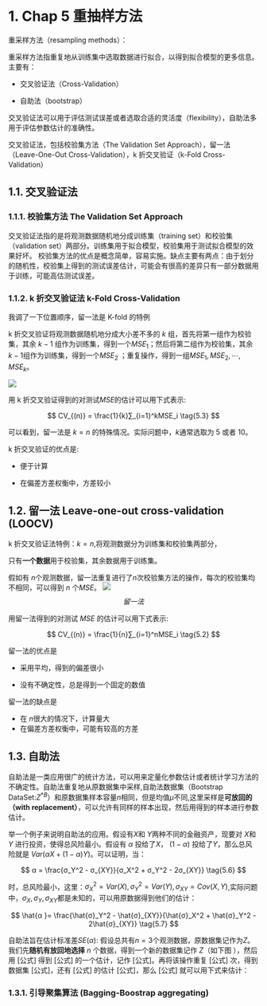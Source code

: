 # 1. Chap 5 重抽样方法

重采样方法（resampling methods）：

重采样方法指重复地从训练集中选取数据进行拟合，以得到拟合模型的更多信息。主要有：

- 交叉验证法（Cross-Validation）

- 自助法（bootstrap）

交叉验证法可以用于评估测试误差或者选取合适的灵活度（flexibility），自助法多用于评估参数估计的准确性。

交叉验证法，包括校验集方法（The Validation Set Approach），留一法（Leave-One-Out Cross-Validation），k 折交叉验证（k-Fold Cross-Validation）

## 1.1. 交叉验证法

### 1.1.1. 校验集方法 The Validation Set Approach

交叉验证法指的是将观测数据随机地分成训练集（training set）和校验集（validation set）两部分。训练集用于拟合模型，校验集用于测试拟合模型的效果好坏。 校验集方法的优点是概念简单，容易实施。缺点主要有两点：由于划分的随机性，校验集上得到的测试误差估计，可能会有很高的差异只有一部分数据用于训练，可能高估测试误差。

### 1.1.2. k 折交叉验证法 k-Fold Cross-Validation

我调了一下位置顺序，留一法是 K-fold 的特例

k 折交叉验证将观测数据随机地分成大小差不多的 $k$ 组，首先将第一组作为校验集，其余 $k-1$ 组作为训练集，得到一个$MSE_1$；然后将第二组作为校验集，其余 $k-1$组作为训练集，得到一个$MSE_2$ ；重复操作，得到一组$MSE_1,MSE_2,⋯,MSE_k$。

<img src= https://pic3.zhimg.com/80/v2-b4cd20adb8d216dc3ce138cfde48d8be_1440w.jpg>

用 k 折交叉验证得到的对测试$MSE$的估计可以用下式表示:

$$
CV_{(n)} = \frac{1}{k}∑_{i=1}^kMSE_i
\tag{5.3}
$$

可以看到，留一法是 $k=n$ 的特殊情况。实际问题中，$k$通常选取为 5 或者 10。

k 折交叉验证的优点是:

- 便于计算

- 在偏差方差权衡中，方差较小

## 1.2. 留一法 Leave-one-out cross-validation (LOOCV)

k 折交叉验证法特例：$k=n$,将观测数据分为训练集和校验集两部分，

只有**一个数据**用于校验集，其余数据用于训练集。

假如有 $n$个观测数据，留一法重复进行了$n$次校验集方法的操作，每次的校验集均不相同，可以得到 $n$ 个$MSE$。
<img src=https://pic2.zhimg.com/80/v2-ed36f443aafbff838b69045d623d8ecd_1440w.jpg>
$$留一法$$

用留一法得到的对测试 $MSE$ 的估计可以用下式表示:

$$
CV_{(n)} = \frac{1}{n}∑_{i=1}^nMSE_i
\tag{5.2}
$$

留一法的优点是

- 采用平均，得到的偏差很小

- 没有不确定性，总是得到一个固定的数值

留一法的缺点是

- 在 $n$很大的情况下，计算量大
- 在偏差方差权衡中，可能有较高的方差

## 1.3. 自助法

自助法是一类应用很广的统计方法，可以用来定量化参数估计或者统计学习方法的不确定性。自助法重复地从原数据集中采样,自助法数据集（Bootstrap DataSet:$Z^{*B}$）和原数据集样本容量$n$相同，但是均值$μ$不同,这里采样是**可放回的（with replacement）**，可以允许有同样的样本出现，然后用得到的样本进行参数估计。

举一个例子来说明自助法的应用。假设有$X$和 $Y$两种不同的金融资产，现要对 $X$和 $Y$ 进行投资，使得总风险最小。假设有 $α$ 投给了$X$， $(1 - α)$ 投给了$Y$，那么总风险就是 $Var(αX + (1 - α)Y)$。可以证明，当：

$$
α = \frac{σ_Y^2 - σ_{XY}}{σ_X^2 + σ_Y^2 - 2σ_{XY}}
\tag{5.6}
$$

时，总风险最小，这里：$σ_X^2=Var(X),σ_Y^2=Var(Y),σ_{XY}=Cov(X,Y)$,实际问题中，$σ_X,σ_Y,σ_{XY}$都是未知的，可以用原数据得到他们的估计：

$$
\hat{α }= \frac{\hat{σ}_Y^2 - \hat{σ}_{XY}}{\hat{σ}_X^2 + \hat{σ}_Y^2 - 2\hat{σ}_{XY}}
\tag{5.7}
$$

自助法旨在估计标准差$SE(α)$:
假设总共有$n=3$个观测数据，原数据集记作为$Z$。我们先**随机有放回地选择** $n$ 个数据，得到一个新的数据集记作 $Z$（如下图 ），然后用 [公式] 得到 [公式] 的一个估计，记作 [公式]。再将该操作重复 [公式] 次，得到数据集 [公式]，还有 [公式] 的估计 [公式]，那么 [公式] 就可以用下式来估计：

### 1.3.1. 引导聚集算法 (Bagging-Boostrap aggregating)
